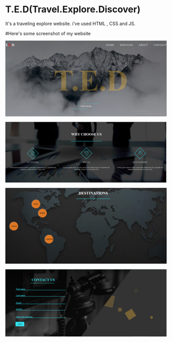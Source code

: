 # T.E.D(Travel.Explore.Discover)
It's a traveling explore website. i've used HTML , CSS and JS.

#Here's some screenshot of my website

![](T.E.Dimages/image1.PNG)


![](T.E.Dimages/image2.PNG)


![](T.E.Dimages/image3.PNG)


![](T.E.Dimages/image4.PNG)

